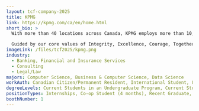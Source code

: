 ```yaml
---
layout: tcf-company-2025
title: KPMG
link: https://kpmg.com/ca/en/home.html
short_bio: >
  With more than 40 locations across Canada, KPMG employs more than 10,000 people and is home to a diverse workforce that inspires confidence, empowers change and drives innovation. KPMG in Canada offers a wide range of professional services across Canadian industries. Our KPMG thought leaders deliver the latest insights, trends and resources to help support and inform your organization's financial, operational and strategic objectives.

  Guided by our core values of Integrity, Excellence, Courage, Together and For Better, we are committed to making a difference for our clients, our communities and our people. This commitment has KPMG consistently ranked one of Canada's top employers and one of the best places to work in the country.
imageLink: /files/tcf2025/kpmg.png
industry:
  - Banking, Financial and Insurance Services
  - Consulting
  - Legal/Law
majors: Computer Science, Business & Computer Science, Data Science
workAuth: Canadian Citizen/Permanent Resident, International Student, US Citizen, All
degreeLevels: Current Students in an Undergraduate Program, Current Students in a Masters Program
positionTypes: Internships, Co-op Student (4 months), Recent Graduate, Full-time
boothNumber: 1
---
```

